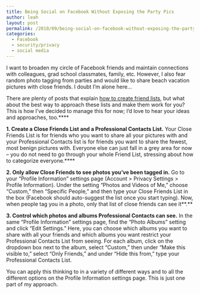 ```yaml
---
title: Being Social on Facebook Without Exposing the Party Pics
author: leah
layout: post
permalink: /2010/09/being-social-on-facebook-without-exposing-the-party-pics/
categories:
  - Facebook
  - security/privacy
  - social media
---
```

I want to broaden my circle of Facebook friends and maintain connections with colleagues, grad school classmates, family, etc. However, I also fear random photo tagging from parties and would like to share beach vacation pictures with close friends. I doubt I&#8217;m alone here&#8230;

There are plenty of posts that explain [how to create friend lists][1], but what about the best way to approach these lists and make them work for you? This is how I’ve decided to manage this for now; I’d love to hear your ideas and approaches, too.****

**1. Create a Close Friends List and a Professional Contacts List.** Your Close Friends List is for friends who you want to share all your pictures with and your Professional Contacts list is for friends you want to share the fewest, most benign pictures with. Everyone else can just fall in a grey area for now – you do not need to go through your whole Friend List, stressing about how to categorize everyone.****

**2. Only allow Close Friends to see photos you’ve been tagged in.** Go to your “Profile Information” settings page (Account > Privacy Settings > Profile Information). Under the setting “Photos and Videos of Me,” choose “Custom,” then “Specific People,” and then type your Close Friends List in the box (Facebook should auto-suggest the list once you start typing). Now, when people tag you in a photo, only that list of close friends can see it**.**

**3. Control which photos and albums Professional Contacts can see.** In the same “Profile Information” settings page, find the “Photo Albums” setting and click “Edit Settings.” Here, you can choose which albums you want to share with all your friends and which albums you want restrict your Professional Contacts List from seeing. For each album, click on the dropdown box next to the album, select “Custom,” then under “Make this visible to,” select “Only Friends,” and under “Hide this from,” type your Professional Contacts List.

You can apply this thinking to in a variety of different ways and to all the different options on the Profile Information settings page. This is just one part of my approach.

 [1]: http://mashable.com/2009/10/09/create-facebook-friend-lists/
